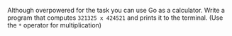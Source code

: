Although overpowered for the task you can use Go as a calculator. Write a program that computes `321325 x 424521` and prints it to the terminal. (Use the `*` operator for multiplication)